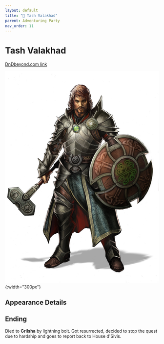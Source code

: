```yaml
---
layout: default
title: "🤷 Tash Valakhad"
parent: Adventuring Party
nav_order: 11
---
```


# Tash Valakhad

[DnDbeyond.com link](https://www.dndbeyond.com/characters/42767452)

![full_art](img/tash.jpg){:width="300px"}

## Appearance Details

## Ending

Died to **Grilsha** by lightning bolt.
Got resurrected, decided to stop the quest due to hardship and goes to report back to House d'Sivis.
